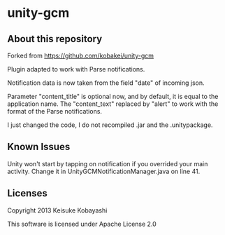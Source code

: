 unity-gcm
============================

## About this repository

Forked from https://github.com/kobakei/unity-gcm

Plugin adapted to work with Parse notifications.

Notification data is now taken from the field "date" of incoming json.

Parameter "content_title" is optional now, and by default, it is equal to the application name. The "content_text" replaced by "alert" to work with the format of the Parse notifications.

I just changed the code, I do not recompiled .jar and the .unitypackage.

## Known Issues

Unity won't start by tapping on notification if you overrided your main activity. Change it in UnityGCMNotificationManager.java on line 41.

## Licenses

Copyright 2013 Keisuke Kobayashi

This software is licensed under Apache License 2.0
